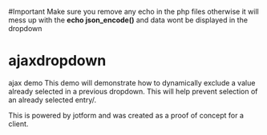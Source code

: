 #Important
Make sure you remove any echo in the php files otherwise it will mess up with the **echo json_encode()** and data wont be displayed in the dropdown
# ajaxdropdown
ajax demo
This demo will demonstrate how to dynamically exclude a value already selected in a previous dropdown.
This will help prevent selection of an already selected entry/.

This is powered by jotform and was created as a proof of concept for a client.
